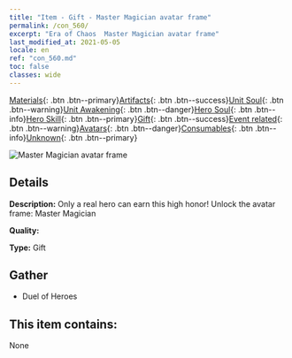 ```yaml
---
title: "Item - Gift - Master Magician avatar frame"
permalink: /con_560/
excerpt: "Era of Chaos  Master Magician avatar frame"
last_modified_at: 2021-05-05
locale: en
ref: "con_560.md"
toc: false
classes: wide
---
```

 [Materials](/Items/){: .btn .btn--primary}[Artifacts](/Items/Artifacts/){: .btn .btn--success}[Unit Soul](/Items/UnitSoul/){: .btn .btn--warning}[Unit Awakening](/Items/UnitAwakening/){: .btn .btn--danger}[Hero Soul](/Items/HeroSoul/){: .btn .btn--info}[Hero Skill](/Items/HeroSkill/){: .btn .btn--primary}[Gift](/Items/Gift/){: .btn .btn--success}[Event related](/Items/Events/){: .btn .btn--warning}[Avatars](/Items/Avatars/){: .btn .btn--danger}[Consumables](/Items/Consumables/){: .btn .btn--info}[Unknown](/Items/Unknown/){: .btn .btn--primary}

 ![Master Magician avatar frame](/images/a/avatarFrame_10.png)

## Details
 **Description:** Only a real hero can earn this high honor! Unlock the avatar frame: Master Magician

 **Quality:** 

 **Type:** Gift

## Gather

*    Duel of Heroes 

## This item contains:

  None

